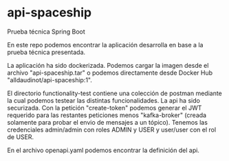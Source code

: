 # api-spaceship
Prueba técnica Spring Boot

En este repo podemos encontrar la aplicación desarrolla en base a la prueba técnica presentada.

La aplicación ha sido dockerizada. Podemos cargar la imagen desde el archivo "api-spaceship.tar" o podemos directamente desde Docker Hub "alldaudinot/api-spaceship:1".

El directorio functionality-test contiene una colección de postman mediante la cual podemos testear las distintas funcionalidades. La api ha sido securizada. Con la petición "create-token" podemos generar el JWT requerido para las restantes peticiones menos "kafka-broker" (creada solamente para probar el envio de mensajes a un tópico). Tenemos las credenciales admin/admin con roles ADMIN y USER y user/user con el rol de USER. 

En el archivo openapi.yaml podemos encontrar la definición del api.

